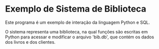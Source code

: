 # Exemplo de Sistema de Biblioteca

Este programa é um exemplo de interação da linguagem Python e SQL.

O sistema representa uma biblioteca, na qual funções são escritas em Python para acessar e modificar o arquivo 'bib.db', que contém os dados dos livros e dos clientes.
